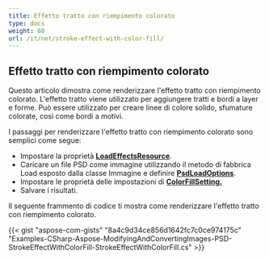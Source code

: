 ```yaml
---
title: Effetto tratto con riempimento colorato
type: docs
weight: 60
url: /it/net/stroke-effect-with-color-fill/
---
```


## **Effetto tratto con riempimento colorato**
Questo articolo dimostra come renderizzare l'effetto tratto con riempimento colorato. L'effetto tratto viene utilizzato per aggiungere tratti e bordi a layer e forme. Può essere utilizzato per creare linee di colore solido, sfumature colorate, così come bordi a motivi.

I passaggi per renderizzare l'effetto tratto con riempimento colorato sono semplici come segue:

- Impostare la proprietà [**LoadEffectsResource**](https://reference.aspose.com/psd/net/aspose.psd.imageloadoptions/psdloadoptions/properties/loadeffectsresource).
- Caricare un file PSD come immagine utilizzando il metodo di fabbrica Load esposto dalla classe Immagine e definire [**PsdLoadOptions**](https://reference.aspose.com/psd/net/aspose.psd.imageloadoptions/psdloadoptions).
- Impostare le proprietà delle impostazioni di [**ColorFillSetting.**](https://reference.aspose.com/psd/net/aspose.psd.fileformats.psd.layers.fillsettings/colorfillsettings)
- Salvare i risultati.

Il seguente frammento di codice ti mostra come renderizzare l'effetto tratto con riempimento colorato.

{{< gist "aspose-com-gists" "8a4c9d34ce856d1642fc7c0ce974175c" "Examples-CSharp-Aspose-ModifyingAndConvertingImages-PSD-StrokeEffectWithColorFill-StrokeEffectWithColorFill.cs" >}}
